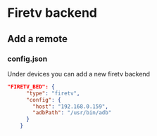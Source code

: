 # Firetv backend

## Add a remote

### config.json

Under devices you can add a new firetv backend


```json
"FIRETV_BED": {
      "type": "firetv",
      "config": {
        "host": "192.168.0.159",
        "adbPath": "/usr/bin/adb"
      }
    }
```